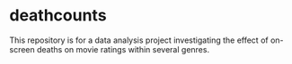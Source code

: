 # deathcounts
This repository is for a data analysis project investigating the effect of on-screen deaths on movie ratings within several genres.
